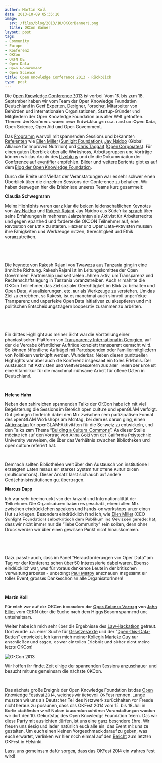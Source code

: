 ```yaml
---
author: Martin Koll
date: 2013-10-09 05:35:10
image:
  src: /files/blog/2013/10/OKConBanner1.png
  title: OKCon Banner
layout: post
tags:
- Community
- Europe
- Konferenz
- OKCon
- OKFN DE
- Open Data
- Open Government
- Open Science
title: Open Knowledge Conference 2013 - Rückblick
type: post
---
```


Die [Open Knowledge Conference 2013](http://www.okcon.org) ist vorbei. Vom 16. bis zum 18. September haben wir vom Team der Open Knowledge Foundation Deutschland in Genf Experten, Designer, Forscher, Mitarbeiter von Behörden und internationalen Organisationen, Startup-Gründer und Mitgliedern der Open Knowledge Foundation aus aller Welt getroffen. Themen der Konferenz waren neue Entwicklungen u.a. rund um Open Data, Open Science, Open Aid und Open Government.

Das [Programm](http://okcon.org/schedule/) war voll mit spannenden Sessions und bekannten [Referenten](http://okcon.org/main-speakers/) wie [Ellen Miller](http://okcon.org/main-speakers/ellen-miller/) ([Sunlight Foundation](http://sunlightfoundation.com/)), [Jay Naidoo](http://okcon.org/main-speakers/jay-naidoo/) (Global Alliance for Improved Nutrition) und [Chris Taggart](http://okcon.org/main-speakers/chris-taggart/) ([Open Corporates](http://opencorporates.com/)).
Für einen guten Überblick über alle Workshops, Arbeitsgruppen und Vorträge können wir das Archiv des [Liveblogs](http://okcon.org/live/) und die die Dokumentation der Conference auf [eventifier](http://eventifier.co/event/okcon13/popular) empfehlen.
Bilder und weitere Berichte gibt es auf dem [Blog der Open Knowledge Foundation](http://blog.okfn.org/2013/09/30/wrapping-up-okcon/).

Durch die Breite und Vielfalt der Veranstaltungen war es sehr schwer einen Überblick über die einzelnen Sessions der Conference zu behalten. Wir haben deswegen hier die Erlebnisse unseres Teams kurz gesammelt:

**Claudia Schwegmann**

Meine Highlights waren ganz klar die beiden leidenschaftlichen Keynotes von [Jay Naidoo](http://okcon.org/main-speakers/jay-naidoo/) und [Rakesh Rajani](http://okcon.org/main-speakers/rakesh-rajani/). Jay Naidoo aus Südafrika [sprach](http://new.livestream.com/accounts/5389255/okcon/videos/30325193) über seine Erfahrungen in mehreren Jahrzehnten als Aktivist für Arbeiterrechte und gegen Apartheid und forderte die OKCON Teilnehmer auf, eine Revolution der Ethik zu starten. Hacker und Open Data-Aktivisten müssen ihre Fähigkeiten und Werkzeuge nutzen, Gerechtigkeit und Ethik voranzutreiben.

 

 

Die [Keynote](http://new.livestream.com/accounts/5389255/okcon/videos/30336663) von Rakesh Rajani von Twaweza aus Tanzania ging in eine ähnliche Richtung. Rakesh Rajani ist im Leitungskomittee der Open Government Partnership und seit vielen Jahren aktiv, um Transparenz und Rechenschaftslegung in Tanzania voranzutreiben. Auch er mahnte die OKCon Teilnehmer, das Ziel sozialer Gerechtigkeit im Blick zu behalten und Open Data, Visualisierungen, etc. nur als Werkzeuge zu verstehen. Um das Ziel zu erreichen, so Rakesh, ist es manchmal auch sinnvoll unperfekte Transparenz und unperfekte Open Data Initiativen zu akzeptieren und mit politischen Entscheidungsträgern kooperativ zusammen zu arbeiten.

 

 

Ein drittes Highlight aus meiner Sicht war die Vorstellung einer phantastischen Plattform von [Transparency International in Georgien](http://transparency.ge/en), auf der die Vergabe öffentlicher Aufträge komplett transparent gemacht wird. So können öffentliche Aufträgel mit Parteispenden oder Familienmitgliedern von Politikern verknüpft werden. Wunderbar.
Neben diesen punktuellen Highlights war aber auch die Konferenz insgesamt ein tolles Erlebnis. Der Austausch mit Aktivisten und Weltverbesserern aus allen Teilen der Erde ist eine Vitaminkur für die manchmal mühsame Arbeit für offene Daten in Deutschland.

 

**Helene Hahn**

Neben den zahlreichen spannenden Talks der OKCon habe ich mit viel Begeisterung die Sessions im Bereich open culture und openGLAM verfolgt. Gut gelungen finde ich dabei den Mix zwischen dem partizipativen Format des openGLAM Workshops am Montag, bei dem es darum ging, einen [Aktionsplan](http://openglam.org/2013/09/19/openglam-switzerland-workshop-okcon-2013/#sthash.SYCjJE9s.dpuf) für openGLAM-Aktivitäten für die Schweiz zu entwickeln, und den Talks zum Thema “[Building a Cultural Commons](http://okcon.org/open-culture/session-1/)”. An dieser Stelle möchte ich auf den Vortrag von [Anna Gold](http://new.livestream.com/accounts/5389255/okcon/videos/30328010) von der California Polytechnic University verweisen, die über das Verhältnis zwischen Bibliotheken und open culture referiert hat.

 

Demnach sollten Bibliotheken weit über den Austausch von institutionell erzeugten Daten hinaus ein starkes System für offene Kultur bilden (multicommons). Dieser Ansatz lässt sich auch auf andere Gedächtnisinstitutionen gut übertragen.

**Marcus Dapp**

Ich war sehr beeindruckt von der Anzahl und Internationalittät der Teilnehmer. Die Organisatoren haben es geschafft, einen tollen MIx zwischen eindrücklichen speakers und hands-on workshops unter einen Hut zu kriegen. Besonders eindrücklich fand ich, wie [Ellen Miller](http://okcon.org/main-speakers/ellen-miller/) (CEO Sunlight Foundation) selbstkritisch dem Publikum ins Gewissen geredet hat, dass wir nicht immer nur die “liebe Community” sein sollten, denn ohne Druck werden wir über einen gewissen Punkt nicht hinauskommen.

 

 

Dazu passte auch, dass im Panel “Herausforderungen von Open Data” am Tag vor der Konferenz schon über 50 Interessierte dabei waren. Ebenso eindrücklich war, was für voraus denkende Leute in der britischen Verwaltung arbeiten - unbedingt [Paul Maltby](http://new.livestream.com/accounts/5389255/okcon/videos/30254249) anschauen. Insgesamt ein tolles Event, grosses Dankeschön an alle OrganisatorInnen!

 

**Martin Koll**

Für mich war auf der OKCon besonders der [Open Science Vortrag](http://new.livestream.com/accounts/5389255/okcon/videos/30268326) von [John Ellies](http://okcon.org/main-speakers/john-ellis/) vom CERN über die Suche nach dem Higgs Bosom spannend und unterhaltsam.

Weiter habe ich mich sehr über die Ergebnisse des [Law-Hackathon](http://make.opendata.ch/legal/) gefreut. Dort wurde u.a. einer Suche für [Gesetzestexte](http://ww1.openlaws.eu/) und der "[Open-this-Data-Button](http://button.datalets.ch/)" entwickelt. Ich kann mich meiner Kollegin [Marieke Guy](http://remoteworker.wordpress.com/2013/09/24/event-amplifying-okcon/) nur anschließen und sagen, es war ein tolles Erlebnis und sicher nicht meine letzte OKCon!

![OKCon 2013](https://farm8.staticflickr.com/7329/10134532423_bb27b10128.jpg)
 

Wir hoffen ihr findet Zeit einige der spannenden Sessions anzuschauen und besucht mit uns gemeinsam die nächste OKCon.

 

Das nächste große Ereignis der Open Knowledge Foundation ist das [Open Knowledge Festival 2014](http://blog.okfn.org/2013/09/18/see-you-at-okfestival-2014/), welches wir liebevoll OKFest nennen. Lange mussten wir uns als Deutscher Teil des Netzwerk zurückhalten vor Freude nicht heraus zu posaunen, dass das OKFest 2014 vom 15. bis 18 Juli in Berlin stattfinden wird!
Neben tausenden schönen Veranstaltungen werden wir dort den 10. Geburtstag des Open Knowledge Foundation feiern. Das wir diese Party mit ausrichten dürfen, ist uns eine ganz besondere Ehre.
Wir freuen uns riesig und laden natürlich euch alle ein, das Event mit uns zu gestalten. Um euch einen kleinen Vorgeschmack darauf zu geben, was euch erwartet, verlinken wir hier noch einmal auf den [Bericht](http://blog.okfn.org/2012/10/29/okfestival-2012-one-month-later/) zum letzten OKFest in Helsinki.

Lasst uns gemeinsam dafür sorgen, dass das OKFest 2014 ein wahres Fest wird!

 